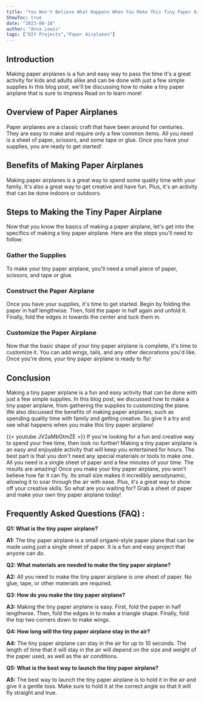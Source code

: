 ```yaml
---
title: "You Won't Believe What Happens When You Make This Tiny Paper Airplane!"
ShowToc: true 
date: "2023-08-18"
author: "Anna Lewis" 
tags: ["DIY Projects","Paper Airplanes"]
---
```

## Introduction

Making paper airplanes is a fun and easy way to pass the time It's a great activity for kids and adults alike and can be done with just a few simple supplies In this blog post, we'll be discussing how to make a tiny paper airplane that is sure to impress Read on to learn more!

## Overview of Paper Airplanes

Paper airplanes are a classic craft that have been around for centuries. They are easy to make and require only a few common items. All you need is a sheet of paper, scissors, and some tape or glue. Once you have your supplies, you are ready to get started!

## Benefits of Making Paper Airplanes

Making paper airplanes is a great way to spend some quality time with your family. It's also a great way to get creative and have fun. Plus, it's an activity that can be done indoors or outdoors. 

## Steps to Making the Tiny Paper Airplane

Now that you know the basics of making a paper airplane, let's get into the specifics of making a tiny paper airplane. Here are the steps you'll need to follow:

### Gather the Supplies

To make your tiny paper airplane, you'll need a small piece of paper, scissors, and tape or glue. 

### Construct the Paper Airplane

Once you have your supplies, it's time to get started. Begin by folding the paper in half lengthwise. Then, fold the paper in half again and unfold it. Finally, fold the edges in towards the center and tuck them in.

### Customize the Paper Airplane

Now that the basic shape of your tiny paper airplane is complete, it's time to customize it. You can add wings, tails, and any other decorations you'd like. Once you're done, your tiny paper airplane is ready to fly!

## Conclusion

Making a tiny paper airplane is a fun and easy activity that can be done with just a few simple supplies. In this blog post, we discussed how to make a tiny paper airplane, from gathering the supplies to customizing the plane. We also discussed the benefits of making paper airplanes, such as spending quality time with family and getting creative. So give it a try and see what happens when you make this tiny paper airplane!

{{< youtube JV2aMbGtmZE >}} 
If you're looking for a fun and creative way to spend your free time, then look no further! Making a tiny paper airplane is an easy and enjoyable activity that will keep you entertained for hours. The best part is that you don't need any special materials or tools to make one. All you need is a single sheet of paper and a few minutes of your time. The results are amazing! Once you make your tiny paper airplane, you won't believe how far it can fly. Its small size makes it incredibly aerodynamic, allowing it to soar through the air with ease. Plus, it's a great way to show off your creative skills. So what are you waiting for? Grab a sheet of paper and make your own tiny paper airplane today!

## Frequently Asked Questions (FAQ) :
**Q1: What is the tiny paper airplane?**

**A1:** The tiny paper airplane is a small origami-style paper plane that can be made using just a single sheet of paper. It is a fun and easy project that anyone can do.

**Q2: What materials are needed to make the tiny paper airplane?**

**A2:** All you need to make the tiny paper airplane is one sheet of paper. No glue, tape, or other materials are required.

**Q3: How do you make the tiny paper airplane?**

**A3:** Making the tiny paper airplane is easy. First, fold the paper in half lengthwise. Then, fold the edges in to make a triangle shape. Finally, fold the top two corners down to make wings.

**Q4: How long will the tiny paper airplane stay in the air?**

**A4:** The tiny paper airplane can stay in the air for up to 10 seconds. The length of time that it will stay in the air will depend on the size and weight of the paper used, as well as the air conditions.

**Q5: What is the best way to launch the tiny paper airplane?**

**A5:** The best way to launch the tiny paper airplane is to hold it in the air and give it a gentle toss. Make sure to hold it at the correct angle so that it will fly straight and true.



